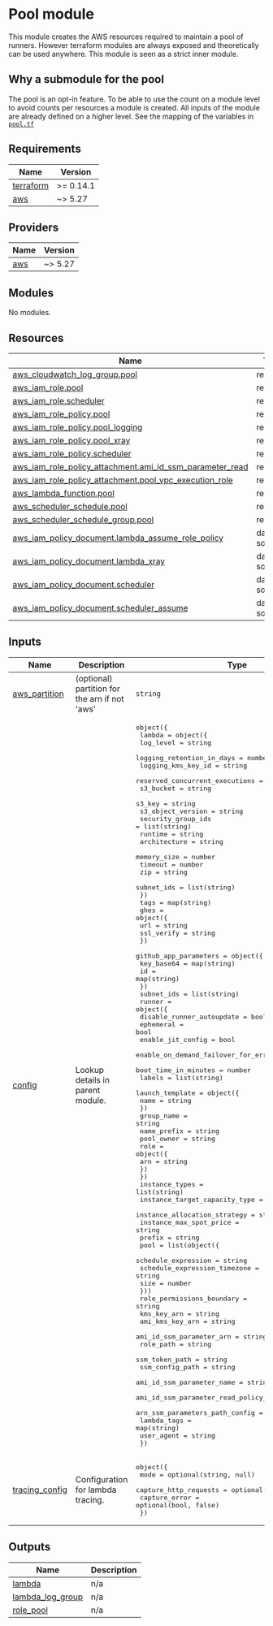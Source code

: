 # Pool module

This module creates the AWS resources required to maintain a pool of runners. However terraform modules are always exposed and theoretically can be used anywhere. This module is seen as a strict inner module.

## Why a submodule for the pool

The pool is an opt-in feature. To be able to use the count on a module level to avoid counts per resources a module is created. All inputs of the module are already defined on a higher level. See the mapping of the variables in [`pool.tf`](../pool.tf)
<!-- BEGIN_TF_DOCS -->
## Requirements

| Name | Version |
|------|---------|
| <a name="requirement_terraform"></a> [terraform](#requirement\_terraform) | >= 0.14.1 |
| <a name="requirement_aws"></a> [aws](#requirement\_aws) | ~> 5.27 |

## Providers

| Name | Version |
|------|---------|
| <a name="provider_aws"></a> [aws](#provider\_aws) | ~> 5.27 |

## Modules

No modules.

## Resources

| Name | Type |
|------|------|
| [aws_cloudwatch_log_group.pool](https://registry.terraform.io/providers/hashicorp/aws/latest/docs/resources/cloudwatch_log_group) | resource |
| [aws_iam_role.pool](https://registry.terraform.io/providers/hashicorp/aws/latest/docs/resources/iam_role) | resource |
| [aws_iam_role.scheduler](https://registry.terraform.io/providers/hashicorp/aws/latest/docs/resources/iam_role) | resource |
| [aws_iam_role_policy.pool](https://registry.terraform.io/providers/hashicorp/aws/latest/docs/resources/iam_role_policy) | resource |
| [aws_iam_role_policy.pool_logging](https://registry.terraform.io/providers/hashicorp/aws/latest/docs/resources/iam_role_policy) | resource |
| [aws_iam_role_policy.pool_xray](https://registry.terraform.io/providers/hashicorp/aws/latest/docs/resources/iam_role_policy) | resource |
| [aws_iam_role_policy.scheduler](https://registry.terraform.io/providers/hashicorp/aws/latest/docs/resources/iam_role_policy) | resource |
| [aws_iam_role_policy_attachment.ami_id_ssm_parameter_read](https://registry.terraform.io/providers/hashicorp/aws/latest/docs/resources/iam_role_policy_attachment) | resource |
| [aws_iam_role_policy_attachment.pool_vpc_execution_role](https://registry.terraform.io/providers/hashicorp/aws/latest/docs/resources/iam_role_policy_attachment) | resource |
| [aws_lambda_function.pool](https://registry.terraform.io/providers/hashicorp/aws/latest/docs/resources/lambda_function) | resource |
| [aws_scheduler_schedule.pool](https://registry.terraform.io/providers/hashicorp/aws/latest/docs/resources/scheduler_schedule) | resource |
| [aws_scheduler_schedule_group.pool](https://registry.terraform.io/providers/hashicorp/aws/latest/docs/resources/scheduler_schedule_group) | resource |
| [aws_iam_policy_document.lambda_assume_role_policy](https://registry.terraform.io/providers/hashicorp/aws/latest/docs/data-sources/iam_policy_document) | data source |
| [aws_iam_policy_document.lambda_xray](https://registry.terraform.io/providers/hashicorp/aws/latest/docs/data-sources/iam_policy_document) | data source |
| [aws_iam_policy_document.scheduler](https://registry.terraform.io/providers/hashicorp/aws/latest/docs/data-sources/iam_policy_document) | data source |
| [aws_iam_policy_document.scheduler_assume](https://registry.terraform.io/providers/hashicorp/aws/latest/docs/data-sources/iam_policy_document) | data source |

## Inputs

| Name | Description | Type | Default | Required |
|------|-------------|------|---------|:--------:|
| <a name="input_aws_partition"></a> [aws\_partition](#input\_aws\_partition) | (optional) partition for the arn if not 'aws' | `string` | `"aws"` | no |
| <a name="input_config"></a> [config](#input\_config) | Lookup details in parent module. | <pre>object({<br/>    lambda = object({<br/>      log_level                      = string<br/>      logging_retention_in_days      = number<br/>      logging_kms_key_id             = string<br/>      reserved_concurrent_executions = number<br/>      s3_bucket                      = string<br/>      s3_key                         = string<br/>      s3_object_version              = string<br/>      security_group_ids             = list(string)<br/>      runtime                        = string<br/>      architecture                   = string<br/>      memory_size                    = number<br/>      timeout                        = number<br/>      zip                            = string<br/>      subnet_ids                     = list(string)<br/>    })<br/>    tags = map(string)<br/>    ghes = object({<br/>      url        = string<br/>      ssl_verify = string<br/>    })<br/>    github_app_parameters = object({<br/>      key_base64 = map(string)<br/>      id         = map(string)<br/>    })<br/>    subnet_ids = list(string)<br/>    runner = object({<br/>      disable_runner_autoupdate            = bool<br/>      ephemeral                            = bool<br/>      enable_jit_config                    = bool<br/>      enable_on_demand_failover_for_errors = list(string)<br/>      boot_time_in_minutes                 = number<br/>      labels                               = list(string)<br/>      launch_template = object({<br/>        name = string<br/>      })<br/>      group_name  = string<br/>      name_prefix = string<br/>      pool_owner  = string<br/>      role = object({<br/>        arn = string<br/>      })<br/>    })<br/>    instance_types                = list(string)<br/>    instance_target_capacity_type = string<br/>    instance_allocation_strategy  = string<br/>    instance_max_spot_price       = string<br/>    prefix                        = string<br/>    pool = list(object({<br/>      schedule_expression          = string<br/>      schedule_expression_timezone = string<br/>      size                         = number<br/>    }))<br/>    role_permissions_boundary            = string<br/>    kms_key_arn                          = string<br/>    ami_kms_key_arn                      = string<br/>    ami_id_ssm_parameter_arn             = string<br/>    role_path                            = string<br/>    ssm_token_path                       = string<br/>    ssm_config_path                      = string<br/>    ami_id_ssm_parameter_name            = string<br/>    ami_id_ssm_parameter_read_policy_arn = string<br/>    arn_ssm_parameters_path_config       = string<br/>    lambda_tags                          = map(string)<br/>    user_agent                           = string<br/>  })</pre> | n/a | yes |
| <a name="input_tracing_config"></a> [tracing\_config](#input\_tracing\_config) | Configuration for lambda tracing. | <pre>object({<br/>    mode                  = optional(string, null)<br/>    capture_http_requests = optional(bool, false)<br/>    capture_error         = optional(bool, false)<br/>  })</pre> | `{}` | no |

## Outputs

| Name | Description |
|------|-------------|
| <a name="output_lambda"></a> [lambda](#output\_lambda) | n/a |
| <a name="output_lambda_log_group"></a> [lambda\_log\_group](#output\_lambda\_log\_group) | n/a |
| <a name="output_role_pool"></a> [role\_pool](#output\_role\_pool) | n/a |
<!-- END_TF_DOCS -->
